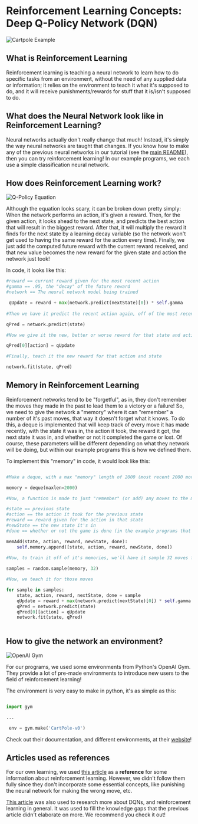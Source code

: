 # Reinforcement Learning Concepts: Deep Q-Policy Network (DQN)

![Cartpole Example](https://cdn-images-1.medium.com/max/1600/1*oMSg2_mKguAGKy1C64UFlw.gif)


## What is Reinforcement Learning

Reinforcement learning is teaching a neural network to learn how to do specific tasks from an environment, without the need of any supplied data or information; it relies on the environment to teach it what it's supposed to do, and it will receive punishments/rewards for stuff that it is/isn't supposed to do. 


## What does the Neural Network look like in Reinforcement Learning?

Neural networks actually don't really change that much! Instead, it's simply the way neural networks are taught that changes. If you know how to make any of the previous neural networks in our tutorial (see the [main README](https://github.com/pdemange/Machine-Learning-Research)), then you can try reinforcement learning! In our example programs, we each use a simple classification neural network. 


## How does Reinforcement Learning work? 

![Q-Policy Equation](https://cdn-images-1.medium.com/max/800/1*IyrdggWA1wsce4nBA6u2VA.png)

Although the equation looks scary, it can be broken down pretty simply: When the network performs an action, it's given a reward. Then, for the given action, it looks ahead to the next state, and predicts the best action that will result in the biggest reward. After that, it will multiply the reward it finds for the next state by a learning decay variable (so the network won't get used to having the same reward for the action every time). Finally, we just add the computed future reward with the current reward received, and that new value becomes the new reward for the given state and action the network just took!

In code, it looks like this: 

```Python
#reward == current reward given for the most recent action
#gamma == .95, the "decay" of the future reward
#network == The neural network model being trained 

 qUpdate = reward + max(network.predict(nextState)[0]) * self.gamma
 
#Then we have it predict the recent action again, off of the most recent state:

qPred = network.predict(state)

#Now we give it the new, better or worse reward for that state and action

qPred[0][action] = qUpdate

#Finally, teach it the new reward for that action and state

network.fit(state, qPred)
```

## Memory in Reinforcement Learning

Reinforcement networks tend to be "forgetful", as in, they don't remember the moves they made in the past to lead them to a victory or a failure! So, we need to give the network a "memory" where it can "remember" a number of it's past moves, that way it doesn't forget what it knows. To do this, a deque is implemented that will keep track of every move it has made recently, with the state it was in, the action it took, the reward it got, the next state it was in, and whether or not it completed the game or lost. Of course, these parameters will be different depending on what they network will be doing, but within our example programs this is how we defined them. 

To implement this "memory" in code, it would look like this:

```Python

#Make a deque, with a max "memory" length of 2000 (most recent 2000 moves)

memory = deque(maxlen=2000)

#Now, a function is made to just "remember" (or add) any moves to the memory deque

#state == previous state
#action == the action it took for the previous state
#reward == reward given for the action in that state
#newState == the new state it's in
#done == whether or not the game is done (in the example programs that we made, it loses if this is the case)

memAdd(state, action, reward, newState, done):
    self.memory.append([state, action, reward, newState, done])
    
#Now, to train it off of it's memories, we'll have it sample 32 moves from the memory.

samples = random.sample(memory, 32)

#Now, we teach it for those moves

for sample in samples: 
    state, action, reward, nextState, done = sample
    qUpdate = reward + max(network.predict(nextState)[0]) * self.gamma
    qPred = network.predict(state)
    qPred[0][action] = qUpdate
    network.fit(state, qPred)
    
```
## How to give the network an environment?

![OpenAI Gym](https://voyageintech.files.wordpress.com/2018/08/gym-icon.png)

For our programs, we used some environments from Python's OpenAI Gym. They provide a lot of pre-made environments to introduce new users to the field of reinforcement learning! 

The environment is very easy to make in python, it's as simple as this:

```Python

import gym

...

 env = gym.make('CartPole-v0')
```

Check out their documentation, and different environments, at their [website](https://gym.openai.com/)!

## Articles used as references

For our own learning, we used [this article](https://towardsdatascience.com/reinforcement-learning-w-keras-openai-dqns-1eed3a5338c) as a **reference** for some information about reinforcement learning. However, we didn't follow them fully since they don't incorporate some essential concepts, like punishing the neural network for making the wrong move, etc.

[This article](https://skymind.ai/wiki/deep-reinforcement-learning) was also used to research more about DQNs, and reinforcement learning in general. It was used to fill the knowledge gaps that the previous article didn't elaborate on more. We recommend you check it out! 
